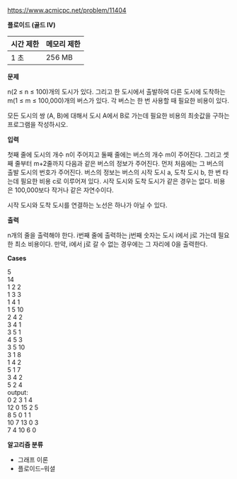 https://www.acmicpc.net/problem/11404

**플로이드 (골드 IV)**

| 시간 제한	 | 메모리 제한 |
|--------|--------|
| 1 초	   | 256 MB |

**문제**

n(2 ≤ n ≤ 100)개의 도시가 있다. 그리고 한 도시에서 출발하여 다른 도시에 도착하는 m(1 ≤ m ≤ 100,000)개의 버스가 있다. 각 버스는 한 번 사용할 때 필요한 비용이 있다.

모든 도시의 쌍 (A, B)에 대해서 도시 A에서 B로 가는데 필요한 비용의 최솟값을 구하는 프로그램을 작성하시오.

**입력**

첫째 줄에 도시의 개수 n이 주어지고 둘째 줄에는 버스의 개수 m이 주어진다. 그리고 셋째 줄부터 m+2줄까지 다음과 같은 버스의 정보가 주어진다. 먼저 처음에는 그 버스의 출발 도시의 번호가 주어진다. 버스의 정보는 버스의 시작 도시 a, 도착 도시 b, 한 번 타는데 필요한 비용 c로 이루어져 있다. 시작 도시와 도착 도시가 같은 경우는 없다. 비용은 100,000보다 작거나 같은 자연수이다.

시작 도시와 도착 도시를 연결하는 노선은 하나가 아닐 수 있다.

**출력**

n개의 줄을 출력해야 한다. i번째 줄에 출력하는 j번째 숫자는 도시 i에서 j로 가는데 필요한 최소 비용이다. 만약, i에서 j로 갈 수 없는 경우에는 그 자리에 0을 출력한다.

**Cases**

5<br>
14<br>
1 2 2<br>
1 3 3<br>
1 4 1<br>
1 5 10<br>
2 4 2<br>
3 4 1<br>
3 5 1<br>
4 5 3<br>
3 5 10<br>
3 1 8<br>
1 4 2<br>
5 1 7<br>
3 4 2<br>
5 2 4<br>
output:<br>
0 2 3 1 4<br>
12 0 15 2 5<br>
8 5 0 1 1<br>
10 7 13 0 3<br>
7 4 10 6 0<br>

**알고리즘 분류**

- 그래프 이론
- 플로이드–워셜